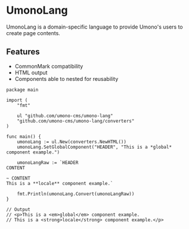 # UmonoLang
UmonoLang is a domain-specific language to provide Umono's users to create page contents.

## Features
- CommonMark compatibility
- HTML output
- Components able to nested for reusability

```
package main

import (
	"fmt"

	ul "github.com/umono-cms/umono-lang"
	"github.com/umono-cms/umono-lang/converters"
)

func main() {
	umonoLang := ul.New(converters.NewHTML())
	umonoLang.SetGlobalComponent("HEADER", "This is a *global* component example.")

	umonoLangRaw := `HEADER
CONTENT

~ CONTENT
This is a **locale** component example.`

	fmt.Println(umonoLang.Convert(umonoLangRaw))
}

// Output
// <p>This is a <em>global</em> component example.
// This is a <strong>locale</strong> component example.</p>

```
